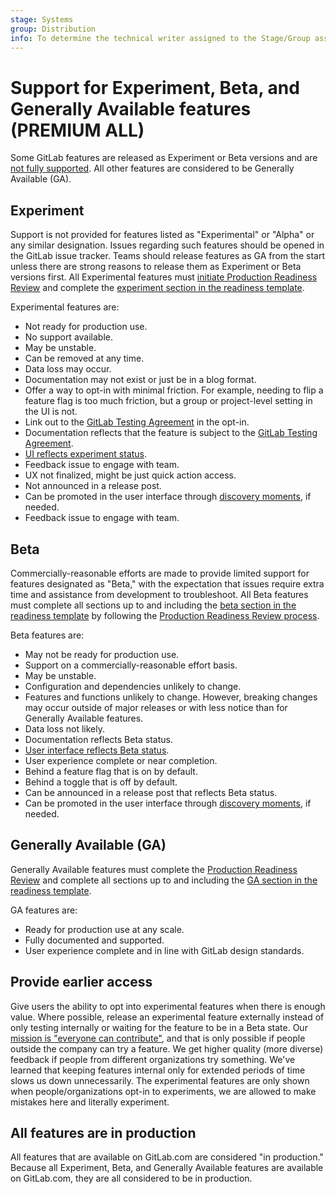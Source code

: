 ```yaml
---
stage: Systems
group: Distribution
info: To determine the technical writer assigned to the Stage/Group associated with this page, see https://about.gitlab.com/handbook/product/ux/technical-writing/#assignments
---
```


# Support for Experiment, Beta, and Generally Available features **(PREMIUM ALL)**

Some GitLab features are released as Experiment or Beta versions and are
[not fully supported](https://about.gitlab.com/support/statement-of-support/#alpha-beta-features).
All other features are considered to be Generally Available (GA).

## Experiment

Support is not provided for features listed as "Experimental" or "Alpha" or any similar designation. Issues regarding such features should be opened in the GitLab issue tracker. Teams should release features as GA from the start unless there are strong reasons to release them as Experiment or Beta versions first.
All Experimental features must [initiate Production Readiness Review](https://about.gitlab.com/handbook/engineering/infrastructure/production/readiness/#process) and complete the [experiment section in the readiness template](https://gitlab.com/gitlab-com/gl-infra/readiness/-/blob/master/.gitlab/issue_templates/production_readiness.md#experiment).

Experimental features are:

- Not ready for production use.
- No support available.
- May be unstable.
- Can be removed at any time.
- Data loss may occur.
- Documentation may not exist or just be in a blog format.
- Offer a way to opt-in with minimal friction. For example, needing to flip a feature flag is too much friction, but a group or project-level setting in the UI is not.
- Link out to the [GitLab Testing Agreement](https://about.gitlab.com/handbook/legal/testing-agreement/) in the opt-in.
- Documentation reflects that the feature is subject to the [GitLab Testing Agreement](https://about.gitlab.com/handbook/legal/testing-agreement/).
- [UI reflects experiment status](https://design.gitlab.com/usability/feature-management#highlighting-feature-versions).
- Feedback issue to engage with team.
- UX not finalized, might be just quick action access.
- Not announced in a release post.
- Can be promoted in the user interface through [discovery moments](https://design.gitlab.com/usability/feature-management#discovery-moments), if needed.
- Feedback issue to engage with team.

## Beta

Commercially-reasonable efforts are made to provide limited support for features designated as "Beta," with the expectation that issues require extra time and assistance from development to troubleshoot.
All Beta features must complete all sections up to and including the [beta section in the readiness template](https://gitlab.com/gitlab-com/gl-infra/readiness/-/blob/master/.gitlab/issue_templates/production_readiness.md#beta) by following the [Production Readiness Review process](https://about.gitlab.com/handbook/engineering/infrastructure/production/readiness/#process).

Beta features are:

- May not be ready for production use.
- Support on a commercially-reasonable effort basis.
- May be unstable.
- Configuration and dependencies unlikely to change.
- Features and functions unlikely to change. However, breaking changes may occur outside of major releases or with less notice than for Generally Available features.
- Data loss not likely.
- Documentation reflects Beta status.
- [User interface reflects Beta status](https://design.gitlab.com/usability/feature-management#highlighting-feature-versions).
- User experience complete or near completion.
- Behind a feature flag that is on by default.
- Behind a toggle that is off by default.
- Can be announced in a release post that reflects Beta status.
- Can be promoted in the user interface through [discovery moments](https://design.gitlab.com/usability/feature-management#discovery-moments), if needed.

## Generally Available (GA)

Generally Available features must complete the [Production Readiness Review](https://about.gitlab.com/handbook/engineering/infrastructure/production/readiness) and complete all sections up to and including the [GA section in the readiness template](https://gitlab.com/gitlab-com/gl-infra/readiness/-/blob/master/.gitlab/issue_templates/production_readiness.md#general-availability).

GA features are:

- Ready for production use at any scale.
- Fully documented and supported.
- User experience complete and in line with GitLab design standards.

## Provide earlier access

Give users the ability to opt into experimental features when there is enough value.
Where possible, release an experimental feature externally instead of only testing internally or waiting for the feature to be in a Beta state.
Our [mission is "everyone can contribute"](https://about.gitlab.com/company/mission/), and that is only possible if people outside the company can try a feature.
We get higher quality (more diverse) feedback if people from different organizations try something.
We've learned that keeping features internal only for extended periods of time slows us down unnecessarily.
The experimental features are only shown when people/organizations opt-in to experiments, we are allowed to make mistakes here and literally experiment.

## All features are in production

All features that are available on GitLab.com are considered "in production."
Because all Experiment, Beta, and Generally Available features are available on GitLab.com, they are all considered to be in production.
